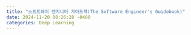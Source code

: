 ```yaml
---
title: "소프트웨어 엔지니어 가이드북(The Software Engineer's Guidebook)"
date: 2024-11-20 08:26:28 -0400
categories: Deep Learning
---
```


